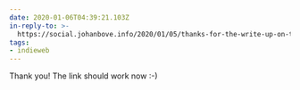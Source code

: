 ```yaml
---
date: 2020-01-06T04:39:21.103Z
in-reply-to: >-
  https://social.johanbove.info/2020/01/05/thanks-for-the-write-up-on-the-indieweb
tags:
- indieweb
---
```


Thank you! The link should work now :-)
